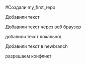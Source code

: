 ﻿#Создали  my_first_repo

Добавили текст

Добавили текст через веб браузер

добавили текст локально\

Добавили текст в newbranch

разрешаем конфликт
